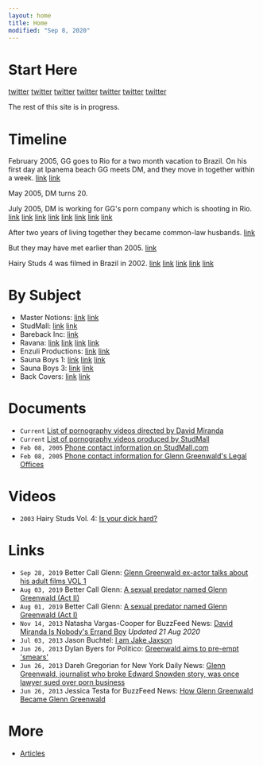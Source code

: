 ```yaml
---
layout: home
title: Home
modified: "Sep 8, 2020"
---
```


# Start Here

[twitter](https://twitter.com/wokyleeks/status/1298727883582484481)
[twitter](https://twitter.com/AlanVRK/status/1299334655527858176)
[twitter](https://twitter.com/AlanVRK/status/1299105381910802445)
[twitter](https://twitter.com/AlanVRK/status/1299767507654529025)
[twitter](https://twitter.com/AlanVRK/status/1300520297771171840)
[twitter](https://twitter.com/AlanVRK/status/1299188334842044416)
[twitter](https://twitter.com/AlanVRK/status/1299754728897863685)

The rest of this site is in progress.

# Timeline

February 2005, GG goes to Rio for a two month vacation to Brazil. On his first day at Ipanema beach GG meets DM, and they move in together within a week.
[link](https://twitter.com/wokyleeks/status/1298827978164453378)
[link](https://twitter.com/AlanVRK/status/1298322296579522564)

May 2005, DM turns 20.

July 2005, DM is working for GG's porn company which is shooting in Rio.
[link](https://twitter.com/wokyleeks/status/1298828944561430530)
[link](https://twitter.com/AlanVRK/status/1298727516736233472)
[link](https://twitter.com/AlanVRK/status/1298731668048613376)
[link](https://twitter.com/AlanVRK/status/1299105381910802445)
[link](https://twitter.com/wokyleeks/status/1299808430450855936)
[link](https://twitter.com/wokyleeks/status/1299906001919856641)
[link](https://twitter.com/AlanVRK/status/1300171770494963712)
[link](https://twitter.com/AlanVRK/status/1300475031399608321)

After two years of living together they became common-law husbands.
[link](https://twitter.com/AlanVRK/status/1298323770743152640)

But they may have met earlier than 2005.
[link](https://twitter.com/AlanVRK/status/1300520297771171840)

Hairy Studs 4 was filmed in Brazil in 2002.
[link](https://twitter.com/AlanVRK/status/1299754728897863685)
[link](https://twitter.com/AlanVRK/status/1299761145922945027)
[link](https://twitter.com/AlanVRK/status/1299767507654529025)
[link](https://twitter.com/AlanVRK/status/1299769069382569986)
[link](https://twitter.com/AlanVRK/status/1299770551062401024)

# By Subject

- Master Notions: [link](https://twitter.com/AlanVRK/status/1299119861809975297) [link](https://twitter.com/AlanVRK/status/1298995252284362752)
- StudMall: [link](https://twitter.com/AlanVRK/status/1298396468844396545) [link](https://twitter.com/wokyleeks/status/1299021151352393728)
- Bareback Inc: [link](https://twitter.com/AlanVRK/status/1298734275601281025)
- Ravana: [link](https://twitter.com/AlanVRK/status/1298626981848899585) [link](https://twitter.com/AlanVRK/status/1298717258919813122) [link](https://twitter.com/AlanVRK/status/1299080322919862272) [link](https://twitter.com/AlanVRK/status/1299081614513840128)
- Enzuli Productions: [link](https://twitter.com/AlanVRK/status/1299776571482476548) [link](https://twitter.com/AlanVRK/status/1299788774382211072)
- Sauna Boys 1: [link](https://twitter.com/AlanVRK/status/1298731008389509125) [link](https://twitter.com/AlanVRK/status/1298706588199460865) [link](https://twitter.com/wokyleeks/status/1299809826067816448)
- Sauna Boys 3: [link](https://twitter.com/AlanVRK/status/1298727516736233472) [link](https://twitter.com/AlanVRK/status/1298729862618927105)
- Back Covers: [link](https://twitter.com/AlanVRK/status/1298715175051079687) [link](https://twitter.com/AlanVRK/status/1299718665345134594)

# Documents

- ``Current`` [List of pornography videos directed by David Miranda](https://www.gayeroticvideoindex.com/D/3/2013.html)
- ``Current`` [List of pornography videos produced by StudMall](https://www.gayeroticvideoindex.com/C/7/6277.html)
- ``Feb 08, 2005`` [Phone contact information on StudMall.com](http://web.archive.org/web/20050208081923/http://www.studmall.com/contact.php)
- ``Feb 08, 2005`` [Phone contact information for Glenn Greenwald's Legal Offices](https://archive.is/7CM2z)

# Videos

- ``2003`` Hairy Studs Vol. 4: [Is your dick hard?](/media/hairy-studs-4-audio.mp4)

# Links

- ``Sep 28, 2019`` Better Call Glenn: [Glenn Greenwald ex-actor talks about his adult films VOL 1](https://web.archive.org/web/20191012162650/https://bettercallglenn.com/ex-ator-de-glenn-greenwald-fala-sobre-seus-filmes-adultos-vol-1/)
- ``Aug 03, 2019`` Better Call Glenn: [A sexual predator named Glenn Greenwald (Act II)](https://web.archive.org/web/20190803233858/https://bettercallglenn.com/um-predador-sexual-chamado-glenn-greenwald-ato-ii/)
- ``Aug 01, 2019`` Better Call Glenn: [A sexual predator named Glenn Greenwald (Act I)](https://web.archive.org/web/20190803233858/https://bettercallglenn.com/um-predador-sexual-chamado-glenn-greenwald-ato-i/)
- ``Nov 14, 2013`` Natasha Vargas-Cooper for BuzzFeed News: [David Miranda Is Nobody's Errand Boy](https://www.buzzfeed.com/natashavc/david-miranda-is-nobodys-errand-boy) _Updated 21 Aug 2020_
- ``Jul 03, 2013`` Jason Buchtel: [I am Jake Jaxson](https://jakejaxson.com/post/54490441032/i-am-jake-jaxson)
- ``Jun 26, 2013`` Dylan Byers for Politico: [Greenwald aims to pre-empt 'smears'](https://www.politico.com/blogs/media/2013/06/greenwald-aims-to-pre-empt-smears-167191)
- ``Jun 26, 2013`` Dareh Gregorian for New York Daily News: [Glenn Greenwald, journalist who broke Edward Snowden story, was once lawyer sued over porn business](https://www.nydailynews.com/news/national/greenwald-reporter-broke-nsa-story-lawyer-sued-porn-biz-article-1.1383448)
- ``Jun 26, 2013`` Jessica Testa for BuzzFeed News: [How Glenn Greenwald Became Glenn Greenwald](https://www.buzzfeednews.com/article/jtes/how-glenn-greenwald-became-glenn-greenwald)

# More

- [Articles](articles.md)
